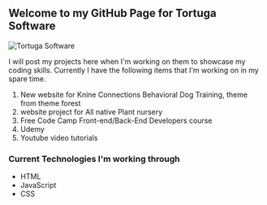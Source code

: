 ## Welcome to my GitHub Page for Tortuga Software 

   ![Tortuga Software](https://us-cdn3.123rf.com/168nwm/chisnikov/chisnikov1308/chisnikov130800004/-turtle-silhouette-on-white-background.jpg)
   
I will post my projects here when I'm working on them to showcase my coding skills. Currently I have the following items that I'm working on in my spare time.

1. New website for Knine Connections Behavioral Dog Training, theme from theme forest
2. website project for All native Plant nursery 
3. Free Code Camp Front-end/Back-End Developers course
4. Udemy
5. Youtube video tutorials

### Current Technologies I'm working through
- HTML
- JavaScript
- CSS


